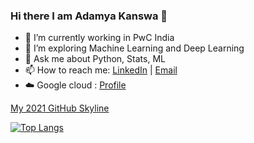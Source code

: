 ### Hi there  I am Adamya Kanswa 👋
- 🔭 I’m currently working in PwC India
- 🌱 I’m exploring Machine Learning and Deep Learning
- 💬 Ask me about Python, Stats, ML
- 📫 How to reach me:  [LinkedIn](https://www.linkedin.com/in/adamya-kanswa/) | [Email](arshiadamk@gmail.com)
- ☁️ Google cloud : [Profile](https://www.cloudskillsboost.google/public_profiles/9e191084-130d-4465-b7ee-411b9a8b60bb)

[My 2021 GitHub Skyline](https://skyline.github.com/adamyak/2021)

[![Top Langs](https://github-readme-stats.vercel.app/api/top-langs/?username=adamyak&layout=compact)](https://github.com/adamyak/github-readme-stats)


<!--
**adamyak/adamyak** is a ✨ _special_ ✨ repository because its `README.md` (this file) appears on your GitHub profile.

Here are some ideas to get you started:

- 🔭 I’m currently working on Machine Learning Projects
- 🌱 I’m currently learning Machone Learning and Deep Learning
- 👯 I’m looking to collaborate on ...
- 🤔 I’m looking for help with ...
- 💬 Ask me about Python, ML
- 📫 How to reach me: 
- 😄 Pronouns: ...
- ⚡ Fun fact: ...
-->
